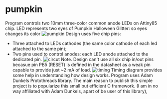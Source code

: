 # pumpkin

Program controls two 10mm three-color common anode LEDs on Attiny85 chip. 
LED represents two eyes of Pumpkin Halloween Glitter: so eyes changes its color 
![pumpkin](./images/ezgif.com-gif-maker.gif)
Design uses five chip pins: 
* Three attached to LEDs cathodes (the same color cathode of each led attached to the same pin);
* Two pins used to control anodes:  each LED anode attached to the dedicated pin.
![circut](./images/pimpkin_crop.png)
Note. Design can't use all six chip in/out pins becasue pin PB5 (RESET) is
defined in the datasheet as a weak pin capable to provide just ~2 mA of load.
![timing](./images/pimpkin_diagram.pnd)
Timing diagram provides some help in understanding how design works.
Program uses Adam Dunkels Protothreads library. 
The main reason to publish this simple project is to popularize this small 
but efficient C framework. (I am in no way affiliated with Adam Dunkels, apart of be 
user of this library),